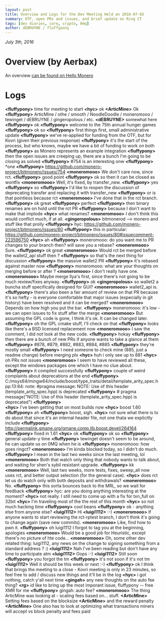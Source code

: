 ```yaml
---
layout: post
title: Overview and Logs for the Dev Meeting Held on 2016-07-03
summary: OTF, open PRs and issues, and brief update on Ring CT 
tags: [dev diaries, core, crypto, 0mq]
author: dEBRUYNE / fluffypony
---
```


*July 3th, 2016*

# Overview (by Aerbax)

An overview [can be found on Hello Monero](https://hellomonero.com/article/monero-bi-weekly-dev-meeting-note-highlights-2016-07-03)

# Logs

**\<fluffypony>** time for meeting to start 
**\<hyc>** ok
**\<ArticMine>** Ok
**\<fluffypony>** ArticMine / othe / smooth / NoodleDoodle / moneromooo / tewinget / dEBRUYNE / gingeropolous / etc.
**\<dEBRUYNE>** somewhat here
**\<fluffypony>** ok
**\<fluffypony>** welcome to the 75th annual hunger games 
**\<fluffypony>** ok so
**\<fluffypony>** first things first, small administrative update
**\<fluffypony>** we've re-applied for funding from the OTF, but for Kovri (given their previous response)
**\<fluffypony>** it's the start of the process, but who knows, maybe we have a bit of funding to work on both 
**\<fluffypony>** as Monero represents an example integration 
**\<fluffypony>** then the open issues are creeping up, there are a bunch I'm going to be closing as solved
**\<fluffypony>** #754 is an interesting onw
**\<fluffypony>** *one
**\<fluffypony>** https://github.com/monero-project/bitmonero/issues/754
**\<moneromooo>** We don't care now, since rct.
**\<fluffypony>** good point
**\<fluffypony>** ok so then it can be closed as wontfix
**\<moneromooo>** Well, it's fixed, by transfer_new.
**\<fluffypony>** yes 
**\<fluffypony>** so
**\<fluffypony>** I'd like to reopen the discussion of deprecating transfer and replacing it with transfer_new
**\<fluffypony>** or is that pointless because rct
**\<moneromooo>** I've done that in the rct branch.
**\<fluffypony>** ok great
**\<fluffypony>** perfect
**\<fluffypony>** then binary renames are on hold until the rct PR
**\<fluffypony>** because I don't want to make that implode 
**\<hyc>** what renames?
**\<moneromooo>** I don't think this would conflict much, if at all.
**\<gingeropolous>** bitmonerod --> monero and stuff like that prolly
**\<fluffypony>** hyc: https://github.com/monero-project/bitmonero/issues/80
**\<fluffypony>** this in particular: https://github.com/monero-project/bitmonero/issues/80#issuecomment-223596750
**\<hyc>** ah
**\<fluffypony>** moneromooo: do you want me to PR changes to your branch then? will save you a rebase?
**\<moneromooo>** Sure.
**\<fluffypony>** ok great 
**\<moneromooo>** Would rct be merged before the wallet2_api stuff then ?
**\<fluffypony>** so that's the next thing for discussion
**\<fluffypony>** the massive wallet2 PR
**\<fluffypony>** it's rebased against master now
**\<fluffypony>** moneromooo: what are your thoughts on merging before or after ?
**\<moneromooo>** I don't really have one.
**\<moneromooo>** Maybe merge Ilya's first, since there's not going to be much review/fixes anyway.
**\<fluffypony>** ok
**\<gingeropolous>** so wallet2 a buncha stuff specifically designed for GUI?
**\<moneromooo>** wallet2_api is.
**\<fluffypony>** there's also been a fair amount of review on that PR because it's so hefty - is everyone comfortable that major issues (especially in git history) have been resolved and it can be merged?
**\<moneromooo>** Depends on how high you put the bar.
**\<fluffypony>** moneromooo: it's low - we can open issues to fix stuff after the merge
**\<moneromooo>** But assuming the GPL code is gone, I think it's ok. It can be changed later.
**\<fluffypony>** oh the GPL cmake stuff, I'll check on that
**\<fluffypony>** looks like there's a BSD licensed replacement now
**\<moneromooo>** I saw the comment, I did not look at the new code.
**\<fluffypony>** hokay 
**\<fluffypony>** then there are a bunch of new PRs if anyone wants to take a glance at them
**\<fluffypony>** #878, #879, #882, #883, #884, #885
**\<fluffypony>** they're mostly small
**\<fluffypony>** I need someone to check mine (885, just a readme change) before merging plx
**\<hyc>** huh i only see up to 881
**\<hyc>** oh PRs not issues
**\<moneromooo>** I seem to have reviewed all these, except the windows packages one which I have no clue about.
**\<fluffypony>** it compiled successfully 
**\<fluffypony>** couple of weird complaints about deprecations at the end
**\<fluffypony>** C:/msys64/mingw64/include/boost/type_traits/detail/template_arity_spec.hpp:13:84: note: #pragma message: NOTE: Use of this header (template_arity_spec.hpp) is deprecated
**\<fluffypony>**  # pragma message("NOTE: Use of this header (template_arity_spec.hpp) is deprecated")
**\<fluffypony>**        
**\<hyc>** I've been getting that on most builds now
**\<hyc>** boost 1.60
**\<fluffypony>** ah 
**\<fluffypony>** boost, sigh.
**\<hyc>** not sure what there is to do about that since it's an internal header file, not one thata we explicitly include
**\<fluffypony>** http://permalink.gmane.org/gmane.comp.lib.boost.devel/264164
**\<fluffypony>** fixed in 1.61
**\<hyc>** ok
**\<fluffypony>** ok so
**\<fluffypony>** general update-y time
**\<fluffypony>** tewinget doesn't seem to be around, he can update us on 0MQ when he is
**\<fluffypony>** moneromooo: how goes ringct?
**\<moneromooo>** I'm kinda blocked today, so I didn't do much.
**\<fluffypony>** I mean in the last two weeks since the last meeting, lol
**\<moneromooo>** Both that watch only thing that nobody wants to talk about, and waiting for shen's sybil resistant upgrade.
**\<fluffypony>** kk
**\<moneromooo>** Well, last two weeks, more tests, fixes, sweep_all now uses rct, and better output selection (for the general case).
**\<hyc>** does rct let us do watch only with both deposits and withdrawals?
**\<moneromooo>** No.
**\<fluffypony>** this sorta bounces back to the MRL, so we wait for feedback
**\<fluffypony>** hyc: are you doing anything interesting at the moment?
**\<hyc>** not really. I still need to come up with a fix for txn_full on 32bit
**\<hyc>** I'm traveling most of the the rest of this month
**\<hyc>** so not much hacking time
**\<fluffypony>** cool beans
**\<fluffypony>** ok - anything else from anyone else?
**\<luigi1112>** Hi
**\<luigi1112>** :-)
**\<moneromooo>** If anyone wants to start reviewing the rct-rptest branch, I don't think it's going to change again (save new commits).
**\<moneromooo>** Like, find how to pwn it.
**\<fluffypony>** oh luigi1112 I forgot to tag you at the beginning, apologies
**\<moneromooo>** Would be a good job for Heuristic, except there's no picture of hte code...
**\<moneromooo>** Oh, some other dev related thing: luigi1112, any news on the change to signing something from a standard address ? :)
**\<luigi1112>** Nah I've been reading but don't have any time to participate atm
**\<luigi1112>** Oops :-)
**\<luigi1112>** Still soon
**\<fluffypony>** you forgot the tm
**\<fluffypony>** it's not soon if it's not tm
**\<luigi1112>** Well it should be this week or next :-)
**\<fluffypony>** ok I think that brings the meeting to a close - Kovri meeting is only in 23 minutes, so feel free to add / discuss new things and it'll be in the log
**\<hyc>** i got nothing, catch y'all next time
**\<gingah>** any new thoughts on the auto fee thing?
**\<rg>** id like to bring up the most imporant issue, fluffypony -- free XMR for me
**\<fluffypony>** gingah: auto fee?
**\<moneromooo>** The thing ArticMine was looking at - scaling fees based on... stuff.
**\<ArticMine>** Setting fees based on the blocksize
**\<ArticMine>** and the reward penalty
**\<ArticMine>** One also has to look at optimizing what transactions miners will accept vs block penalty and fees paid
